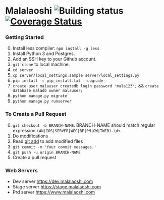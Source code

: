 # Malalaoshi ![Building status](https://travis-ci.org/malaonline/Server.svg?branch=master) [![Coverage Status](https://coveralls.io/repos/github/malaonline/Server/badge.svg?branch=master)](https://coveralls.io/github/malaonline/Server?branch=master)

### Getting Started

0. Install less compiler: `npm install -g less`
1. Install Python 3 and Postgres.
2. Add an SSH key to your Github account.
3. `git clone` to local machine.
4. `cd server`
5. `cp server/local_settings.sample server/local_settings.py`
6. `pip install -r pip_install.txt --upgrade`
7. `create user malauser createdb login password 'mala123';` && `create database maladb owner malauser;`
8. `python manage.py migrate`
9. `python manage.py runserver`

### To Create a Pull Request

0. `git checkout -b BRANCH-NAME`. BRANCH-NAME should match regular expression `(AN|IOS|SERVER|WEC|BE|PM|OW|TWEB)-\d+`.
1. Do modifications
2. Read [git add](https://confluence.atlassian.com/bitbucket/add-an-ssh-key-to-an-account-302811853.html) to add modified files
3. `git commit -m 'Your commit messages.'`
4. `git push -u origin BRANCH-NAME`
5. Create a pull request

### Web Servers

- Dev server <https://dev.malalaoshi.com>
- Stage server <https://stage.malalaoshi.com>
- Prd server <https://www.malalaoshi.com>
